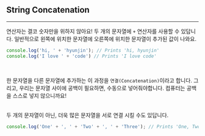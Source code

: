 ## String Concatenation
---
연산자는 결코 숫자만을 위하지 않아요! 두 개의 문자열에 `+` 연산자를 사용할 수 있답니다. 일반적으로 왼쪽에 위치한 문자열에 오른쪽에 위치한 문자열이 추가된 값이 나와요.
```Javascript
console.log('hi, ' + 'hyunjin'); // Prints 'hi, hyunjin'
console.log('I love ' + 'code') // Prints 'I love code'
```
<br>

한 문자열을 다른 문자열에 추가하는 이 과정을 `연결(Concatenation)`이라고 합니다. 그리고, 우리는 문자열 사이에 공백이 필요하면, 수동으로 넣어줘야합니다. 컴퓨터는 공백을 스스로 넣지 않으니까요!
<br>
<br>

두 개의 문자열이 아닌, 더욱 많은 문자열을 서로 연결 시킬 수도 있답니다.
```javascript
console.log('One' + ', ' + 'Two' + ', ' + 'Three'); // Prints 'One, Two, Three'
```